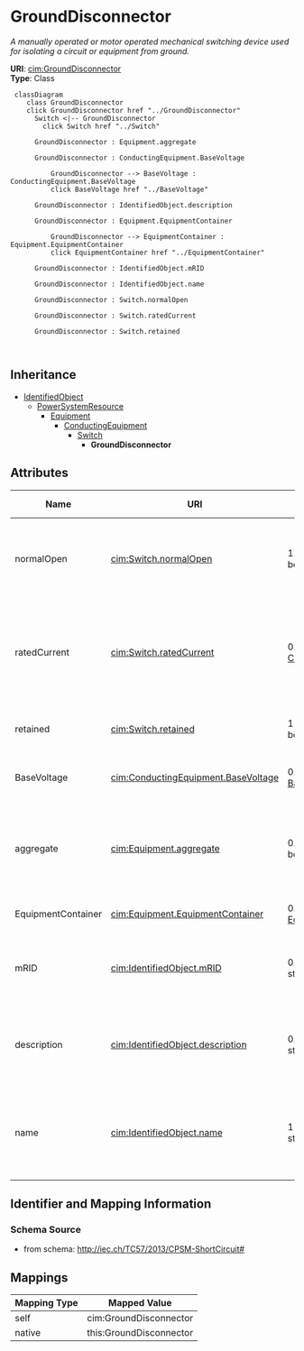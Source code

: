 # GroundDisconnector


_A manually operated or motor operated mechanical switching device used for isolating a circuit or equipment from ground._





**URI**: [cim:GroundDisconnector](http://iec.ch/TC57/2013/CIM-schema-cim16#GroundDisconnector)<br />
**Type**: Class




```mermaid
 classDiagram
    class GroundDisconnector
    click GroundDisconnector href "../GroundDisconnector"
      Switch <|-- GroundDisconnector
        click Switch href "../Switch"
      
      GroundDisconnector : Equipment.aggregate
        
      GroundDisconnector : ConductingEquipment.BaseVoltage
        
          GroundDisconnector --> BaseVoltage : ConductingEquipment.BaseVoltage
          click BaseVoltage href "../BaseVoltage"
        
      GroundDisconnector : IdentifiedObject.description
        
      GroundDisconnector : Equipment.EquipmentContainer
        
          GroundDisconnector --> EquipmentContainer : Equipment.EquipmentContainer
          click EquipmentContainer href "../EquipmentContainer"
        
      GroundDisconnector : IdentifiedObject.mRID
        
      GroundDisconnector : IdentifiedObject.name
        
      GroundDisconnector : Switch.normalOpen
        
      GroundDisconnector : Switch.ratedCurrent
        
      GroundDisconnector : Switch.retained
        
      
```





## Inheritance
* [IdentifiedObject](IdentifiedObject.md)
    * [PowerSystemResource](PowerSystemResource.md)
        * [Equipment](Equipment.md)
            * [ConductingEquipment](ConductingEquipment.md)
                * [Switch](Switch.md)
                    * **GroundDisconnector**



## Attributes


| Name | URI | Cardinality and Range | Description | Inheritance |
| ---  | --- | --- | --- | --- |
| normalOpen | [cim:Switch.normalOpen](http://iec.ch/TC57/2013/CIM-schema-cim16#Switch.normalOpen) | 1 <br />  boolean  | The attribute is used in cases when no Measurement for the status value is pr... | [Switch](Switch.md) |
| ratedCurrent | [cim:Switch.ratedCurrent](http://iec.ch/TC57/2013/CIM-schema-cim16#Switch.ratedCurrent) | 0..1 <br />  [CurrentFlow](CurrentFlow.md)  | The maximum continuous current carrying capacity in amps governed by the devi... | [Switch](Switch.md) |
| retained | [cim:Switch.retained](http://iec.ch/TC57/2013/CIM-schema-cim16#Switch.retained) | 1 <br />  boolean  | Branch is retained in a bus branch model | [Switch](Switch.md) |
| BaseVoltage | [cim:ConductingEquipment.BaseVoltage](http://iec.ch/TC57/2013/CIM-schema-cim16#ConductingEquipment.BaseVoltage) | 0..1 <br />  [BaseVoltage](ConductingEquipment.BaseVoltage.md)  | Base voltage of this conducting equipment | [ConductingEquipment](ConductingEquipment.md) |
| aggregate | [cim:Equipment.aggregate](http://iec.ch/TC57/2013/CIM-schema-cim16#Equipment.aggregate) | 0..1 <br />  boolean  | The single instance of equipment represents multiple pieces of equipment that... | [Equipment](Equipment.md) |
| EquipmentContainer | [cim:Equipment.EquipmentContainer](http://iec.ch/TC57/2013/CIM-schema-cim16#Equipment.EquipmentContainer) | 0..1 <br />  [EquipmentContainer](Equipment.EquipmentContainer.md)  | Container of this equipment | [Equipment](Equipment.md) |
| mRID | [cim:IdentifiedObject.mRID](http://iec.ch/TC57/2013/CIM-schema-cim16#IdentifiedObject.mRID) | 0..1 <br />  string  | Master resource identifier issued by a model authority | [IdentifiedObject](IdentifiedObject.md) |
| description | [cim:IdentifiedObject.description](http://iec.ch/TC57/2013/CIM-schema-cim16#IdentifiedObject.description) | 0..1 <br />  string  | The description is a free human readable text describing or naming the object | [IdentifiedObject](IdentifiedObject.md) |
| name | [cim:IdentifiedObject.name](http://iec.ch/TC57/2013/CIM-schema-cim16#IdentifiedObject.name) | 1 <br />  string  | The name is any free human readable and possibly non unique text naming the o... | [IdentifiedObject](IdentifiedObject.md) |









## Identifier and Mapping Information







### Schema Source


* from schema: http://iec.ch/TC57/2013/CPSM-ShortCircuit#





## Mappings

| Mapping Type | Mapped Value |
| ---  | ---  |
| self | cim:GroundDisconnector |
| native | this:GroundDisconnector |




